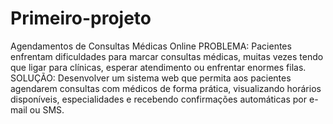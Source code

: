 # Primeiro-projeto
Agendamentos de Consultas Médicas Online
PROBLEMA: Pacientes enfrentam dificuldades para marcar consultas médicas, muitas vezes tendo que ligar para clínicas, esperar atendimento ou enfrentar enormes filas.
SOLUÇÃO: Desenvolver um sistema web que permita aos pacientes agendarem consultas com médicos de forma prática, visualizando horários disponíveis, especialidades e recebendo confirmações automáticas por e-mail ou SMS.
